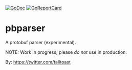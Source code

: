 [![GoDoc](https://godoc.org/github.com/tallstoat/pbparser?status.svg)](https://godoc.org/github.com/tallstoat/pbparser)
[![GoReportCard](https://goreportcard.com/badge/github.com/tallstoat/pbparser)](https://goreportcard.com/report/github.com/tallstoat/pbparser)
# pbparser

A protobuf parser (experimental).

NOTE: Work in progress; please *do not* use in production.

By: https://twitter.com/talltoast
